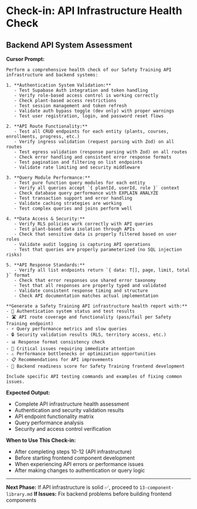 # Check-in: API Infrastructure Health Check

## Backend API System Assessment

**Cursor Prompt:**

```
Perform a comprehensive health check of our Safety Training API infrastructure and backend systems:

1. **Authentication System Validation:**
   - Test Supabase Auth integration and token handling
   - Verify role-based access control is working correctly
   - Check plant-based access restrictions
   - Test session management and token refresh
   - Validate auth bypass toggle (dev only) with proper warnings
   - Test user registration, login, and password reset flows

2. **API Route Functionality:**
   - Test all CRUD endpoints for each entity (plants, courses, enrollments, progress, etc.)
   - Verify ingress validation (request parsing with Zod) on all routes
   - Test egress validation (response parsing with Zod) on all routes
   - Check error handling and consistent error response formats
   - Test pagination and filtering on list endpoints
   - Validate rate limiting and security middleware

3. **Query Module Performance:**
   - Test pure function query modules for each entity
   - Verify all queries accept `{ plantId, userId, role }` context
   - Check database query performance with EXPLAIN ANALYZE
   - Test transaction support and error handling
   - Validate caching strategies are working
   - Test complex queries and joins perform well

4. **Data Access & Security:**
   - Verify RLS policies work correctly with API queries
   - Test plant-based data isolation through APIs
   - Check that sensitive data is properly filtered based on user roles
   - Validate audit logging is capturing API operations
   - Test that queries are properly parameterized (no SQL injection risks)

5. **API Response Standards:**
   - Verify all list endpoints return `{ data: T[], page, limit, total }` format
   - Check that error responses use shared error taxonomy
   - Test that all responses are properly typed and validated
   - Validate consistent response timing and structure
   - Check API documentation matches actual implementation

**Generate a Safety Training API infrastructure health report with:**
- 🔐 Authentication system status and test results
- 🛣️ API route coverage and functionality (pass/fail per Safety Training endpoint)
- ⚡ Query performance metrics and slow queries
- 🔒 Security validation results (RLS, territory access, etc.)
- 📊 Response format consistency check
- 🚨 Critical issues requiring immediate attention
- ⚠️ Performance bottlenecks or optimization opportunities  
- 📋 Recommendations for API improvements
- 🎯 Backend readiness score for Safety Training frontend development

Include specific API testing commands and examples of fixing common issues.
```

**Expected Output:**
- Complete API infrastructure health assessment
- Authentication and security validation results
- API endpoint functionality matrix
- Query performance analysis
- Security and access control verification

**When to Use This Check-in:**
- After completing steps 10-12 (API infrastructure)
- Before starting frontend component development
- When experiencing API errors or performance issues
- After making changes to authentication or query logic

---

**Next Phase:** If API infrastructure is solid ✅, proceed to `13-component-library.md`
**If Issues:** Fix backend problems before building frontend components